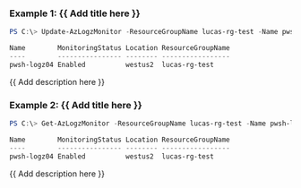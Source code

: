### Example 1: {{ Add title here }}
```powershell
PS C:\> Update-AzLogzMonitor -ResourceGroupName lucas-rg-test -Name pwsh-logz04 -Tag @{'key01'=1;'key02'=2;'key03'=3}

Name        MonitoringStatus Location ResourceGroupName
----        ---------------- -------- -----------------
pwsh-logz04 Enabled          westus2  lucas-rg-test
```

{{ Add description here }}

### Example 2: {{ Add title here }}
```powershell
PS C:\> Get-AzLogzMonitor -ResourceGroupName lucas-rg-test -Name pwsh-logz04 | Update-AzLogzMonitor -Tag @{'key01'=1;'key02'=2;'key03'=3}

Name        MonitoringStatus Location ResourceGroupName
----        ---------------- -------- -----------------
pwsh-logz04 Enabled          westus2  lucas-rg-test
```

{{ Add description here }}

